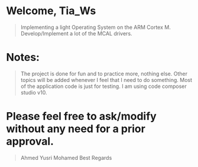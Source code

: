 
# Welcome, Tia_Ws
  > Implementing a light Operating System on the ARM Cortex M.
  > Develop/Implement a lot of the MCAL drivers.

# Notes:
  > The project is done for fun and to practice more, nothing else.
  > Other topics will be added whenever I feel that I need to do something.
  > Most of the application code is just for testing.
  > I am using code composer studio v10.

# Please feel free to ask/modify without any need for a prior approval.
 > Ahmed Yusri Mohamed
 > Best Regards
